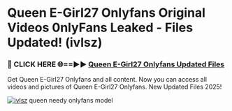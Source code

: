 # Queen E-Girl27 Onlyfans Original Videos 0nlyFans Leaked - Files Updated! (ivlsz)

<h3>🔴 CLICK HERE 🌐==►► <a href="https://tinyurl.com/x26r9saj" rel="nofollow">Queen E-Girl27 Onlyfans Updated Files</a></h3>

Get Queen E-Girl27 Onlyfans and all content. Now you can access all videos and pictures of Queen E-Girl27 Onlyfans. New Updated Files 2025!

[![ivlsz](https://i.imgur.com/LkgZPqh.gif)](https://tinyurl.com/x26r9saj)
queen needy onlyfans model
